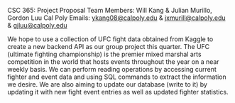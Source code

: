 CSC 365: Project Proposal
Team Members: Will Kang & Julian Murillo, Gordon Luu
Cal Poly Emails: ykang08@calpoly.edu & jxmurill@calpoly.edu & gjluu@calpoly.edu

We hope to use a collection of UFC fight data obtained from Kaggle to create a new backend API as our group project this quarter. The UFC (ultimate fighting championship) is the premier mixed marshal arts competition in the world that hosts events throughout the year on a near weekly basis. We can perform reading operations by accessing current fighter and event data and using SQL commands to extract the information we desire. We are also aiming to update our database (write to it) by updating it with new fight event entries as well as updated fighter statistics. 